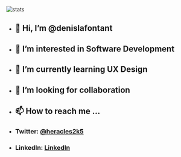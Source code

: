 ![stats](https://github-readme-stats.vercel.app/api?username=denislafontant&show_icons=true)

- ## 👋 Hi, I’m @denislafontant
- ## 👀 I’m interested in Software Development
- ## 🌱 I’m currently learning UX Design
- ## 💞️ I’m looking for collaboration
- ## 📫 How to reach me ...
- ### Twitter: [@heracles2k5](https://twitter.com/@heracles2k5)
- ### LinkedIn: [LinkedIn](https://www.linkedin.com/in/denis-lafontant-37031439/)
<!---
denislafontant/denislafontant is a ✨ special ✨ repository because its `README.md` (this file) appears on your GitHub profile.
You can click the Preview link to take a look at your changes.
--->
